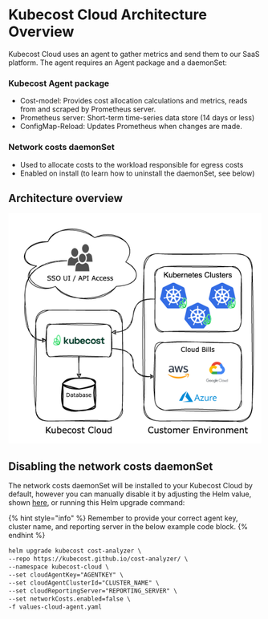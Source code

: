# Kubecost Cloud Architecture Overview

Kubecost Cloud uses an agent to gather metrics and send them to our SaaS platform. The agent requires an Agent package and a daemonSet:

### **Kubecost Agent package**

* Cost-model: Provides cost allocation calculations and metrics, reads from and scraped by Prometheus server.
* Prometheus server: Short-term time-series data store (14 days or less)
* ConfigMap-Reload: Updates Prometheus when changes are made.&#x20;

### **Network costs daemonSet**

* Used to allocate costs to the workload responsible for egress costs
* Enabled on install (to learn how to uninstall the daemonSet, see below)

## Architecture overview

![Architecture Diagram](https://raw.githubusercontent.com/kubecost/docs/main/images/cloudarchitecture.png)

## Disabling the network costs daemonSet

The network costs daemonSet will be installed to your Kubecost Cloud by default, however you can manually disable it by adjusting the Helm value, shown [here](https://github.com/kubecost/cost-analyzer-helm-chart/blob/fed60664f67ed5ef7b9e5947e7c28a9bde366cde/cost-analyzer/values.yaml#L682), or running this Helm upgrade command:

{% hint style="info" %}
Remember to provide your correct agent key, cluster name, and reporting server in the below example code block.
{% endhint %}

```
helm upgrade kubecost cost-analyzer \
--repo https://kubecost.github.io/cost-analyzer/ \
--namespace kubecost-cloud \
--set cloudAgentKey="AGENTKEY" \
--set cloudAgentClusterId="CLUSTER_NAME" \
--set cloudReportingServer="REPORTING_SERVER" \
--set networkCosts.enabled=false \
-f values-cloud-agent.yaml
```
